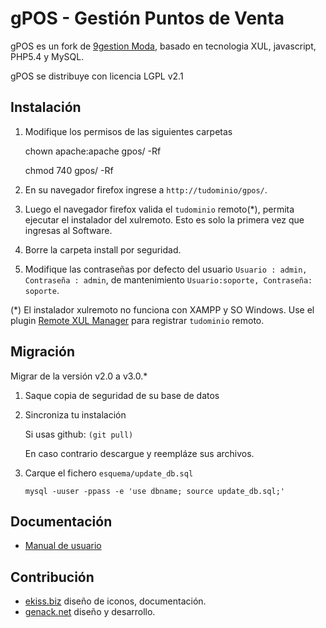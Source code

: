 gPOS - Gestión Puntos de Venta
==============================

gPOS es un fork de [9gestion Moda](http://sourceforge.net/projects/es9gestion/), basado en tecnologia XUL, javascript, PHP5.4 y MySQL.

gPOS se distribuye con licencia LGPL v2.1

Instalación
----------

1. Modifique los permisos de las siguientes carpetas

    chown apache:apache  gpos/ -Rf

    chmod 740 gpos/ -Rf

2. En su navegador firefox ingrese a `http://tudominio/gpos/`.

3. Luego el navegador firefox valida el `tudominio` remoto(*), permita ejecutar el instalador del xulremoto. Esto es solo la primera vez que ingresas al Software.

4. Borre la carpeta install por seguridad.

5. Modifique las contraseñas por defecto del usuario `Usuario : admin, Contraseña : admin`, de mantenimiento `Usuario:soporte, Contraseña: soporte`.

(*) El instalador xulremoto no funciona con XAMPP y SO Windows. Use el plugin [Remote XUL Manager](https://addons.mozilla.org/es/firefox/addon/remote-xul-manager/) para registrar `tudominio` remoto.

Migración
---------

Migrar de la versión v2.0 a v3.0.*

1. Saque copia de seguridad de su base de datos

2. Sincroniza tu instalación 

    Si usas github: `(git pull)`

    En caso contrario descargue y reempláze sus archivos.

3. Carque el fichero `esquema/update_db.sql`

    `mysql -uuser -ppass -e 'use dbname; source update_db.sql;'`


Documentación
-------------

* [Manual de usuario](http://genack.net/servicios/formacion/gpos/inicio)


Contribución
------------

* [ekiss.biz](http://ekiss.biz)  diseño de iconos, documentación.
* [genack.net](http://genack.net)  diseño y desarrollo.
